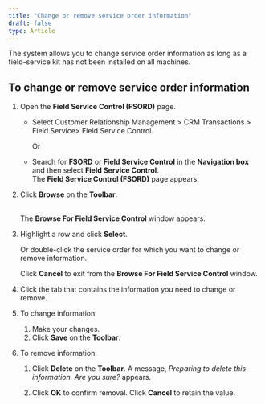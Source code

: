 ```yaml
---
title: "Change or remove service order information"
draft: false
type: Article
---
```


The system allows you to change service order information as long as a field-service kit has not been installed on all machines.

## To change or remove service order information

1.  Open the **Field Service Control (FSORD)** page.

    - Select Customer Relationship Management > CRM Transactions > Field Service> Field Service Control.

        Or

    -  Search for **FSORD** or **Field Service Control** in the **Navigation box** and then select **Field Service Control**. <br> The **Field Service Control (FSORD)** page appears.

2.  Click **Browse** on the **Toolbar**.

    <br> The **Browse For Field Service Control** window appears.

3.  Highlight a row and click **Select**.

    Or double-click the service order for which you want to change or remove information.

    Click **Cancel** to exit from the **Browse For Field Service Control** window.

4.  Click the tab that contains the information you need to change or remove.
5.  To change information:
    1.  Make your changes.
    1.  Click **Save** on the **Toolbar**.
2.  To remove information:
    1.  Click **Delete** on the **Toolbar**. A message, *Preparing to delete this information. Are you sure?* appears.

    1.  Click **OK** to confirm removal. Click **Cancel** to retain the value.